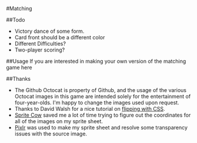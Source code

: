 #Matching

##Todo
 - Victory dance of some form.
 - Card front should be a different color
 - Different Difficulties?
 - Two-player scoring?

##Usage
If you are interested in making your own version of the matching game here 
 
##Thanks
 - The Github Octocat is property of Github, and the usage of the various Octocat images in this game are intended solely for the entertainment of four-year-olds. I'm happy to change the images used upon request.
 - Thanks to David Walsh for a nice tutorial on [flipping with CSS](http://davidwalsh.name/css-flip).
 - [Sprite Cow](http://www.spritecow.com/) saved me a lot of time trying to figure out the coordinates for all of the images on my sprite sheet.
 - [Pixlr](http://pixlr.com/) was used to make my sprite sheet and resolve some transparency issues with the source image.